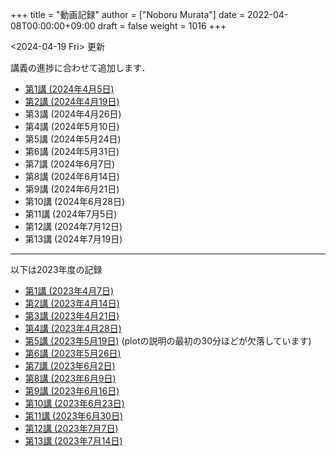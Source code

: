 +++
title = "動画記録"
author = ["Noboru Murata"]
date = 2022-04-08T00:00:00+09:00
draft = false
weight = 1016
+++

<span class="timestamp-wrapper"><span class="timestamp">&lt;2024-04-19 Fri&gt; </span></span> 更新

講義の進捗に合わせて追加します．

-   [第1講 (2024年4月5日)](https://u-tokyo-ac-jp.zoom.us/rec/share/UDiG9s_v8UbZwoDISJEmsf-R3J7zM3ADoy9qaNPhNapvuRktF3N1sq2nn4QxzQw9.ulecTtdKmS8TWuoZ?startTime=1712304155000)
-   [第2講 (2024年4月19日)](https://u-tokyo-ac-jp.zoom.us/rec/share/CSFEIlbsqmdfxWn-GOpaO1pveX36j8cUp33zd8mOp9KHiMg7gAkIGIF8jdc7RhcI.ACPnds7I_dMfcur3?startTime=1713513700000)
-   第3講 (2024年4月26日)
-   第4講 (2024年5月10日)
-   第5講 (2024年5月24日)
-   第6講 (2024年5月31日)
-   第7講 (2024年6月7日)
-   第8講 (2024年6月14日)
-   第9講 (2024年6月21日)
-   第10講 (2024年6月28日)
-   第11講 (2024年7月5日)
-   第12講 (2024年7月12日)
-   第13講 (2024年7月19日)

---

以下は2023年度の記録

-   [第1講 (2023年4月7日)](https://u-tokyo-ac-jp.zoom.us/rec/share/60OdjHpiRfFVlQc-Zio4gVhvdl3GRS1M6jfXTA0TLWl1NrvB_GWxj35Zta0XM5KX.2QBn84WSnz_Gi7JW?startTime=1680853485000)
-   [第2講 (2023年4月14日)](https://u-tokyo-ac-jp.zoom.us/rec/share/lQxvLGiGbh4Ap_26mDFWs7P6oCfPBBJmUFXKNdLj2W7K6DHf7G2Kk33KcYixpikQ.Lv4MNw1aHhQhNS4L?startTime=1681458260000)
-   [第3講 (2023年4月21日)](https://u-tokyo-ac-jp.zoom.us/rec/share/bBdOeZ6Ayr5L2hecQt0xBcrFnEZ12Ohf5CwrbfLY-um980OpH3WIfkRylUSTuYYp.urKmTnQBNH1DP_TT?startTime=1682063065000)
-   [第4講 (2023年4月28日)](https://u-tokyo-ac-jp.zoom.us/rec/share/eSnV1Cb_cAAP9DsmsNERwns71ml0w-4vL4mfrHbFQEq_3DMuCFxlJ8bic6W6Bkdj.LkBAPcNhkfLFoHVJ?startTime=1682667888000)
-   [第5講 (2023年5月19日)](https://u-tokyo-ac-jp.zoom.us/rec/share/iWWFc5pfvldIMNrE-9oK4JUjyAr7bFkbNisErqzirhs7cFkNHaNhogmyBRA_P-Oi.EaKwo_5nUwXXmPSX?startTime=1684482171000) (plotの説明の最初の30分ほどが欠落しています)
-   [第6講 (2023年5月26日)](https://u-tokyo-ac-jp.zoom.us/rec/share/S_rSdTx_lN6DzzjI81-LFFOEcvb20svt-EB1-XZ76Bs3DiaBgv2FfNryV6p1WgVp.KEfuEnBRNBhUv2L7?startTime=1685086798000)
-   [第7講 (2023年6月2日)](https://u-tokyo-ac-jp.zoom.us/rec/share/VMoWk8XAt_zRsLl4WBBSqC1QFbOPIRXMuO9M8zJFR7iFvcnYEA7WzTmh7v68AXZ9.Fge_yBuXSNCrGp9a?startTime=1685691408000)
-   [第8講 (2023年6月9日)](https://u-tokyo-ac-jp.zoom.us/rec/share/pxlx5NGPNi2LpGwladYgUsmUblwD29tyIDiFIhKAgyoWgNzBsgN8I3kSDgekq3Ns.dEtk_Xli8H05xd7u?startTime=1686295967000)
-   [第9講 (2023年6月16日)](https://u-tokyo-ac-jp.zoom.us/rec/share/AJdn2_vLdQG5b406NConkrG5pq9rlgnxWgN_YAmdFls3LYsVCiQOfr5q8XxYgK_U.MX7MSz4sxYHPHomJ?startTime=1686900866000)
-   [第10講 (2023年6月23日)](https://u-tokyo-ac-jp.zoom.us/rec/share/IKset5KrJuRNTxQodb4ApxPso9lHVfQdw12luNYBNpKITcAI7we-jHb6FznNWyMe.wKL1oAY4cWL2SoAn?startTime=1687506914000)
-   [第11講 (2023年6月30日)](https://u-tokyo-ac-jp.zoom.us/rec/share/JLIJIAh1b-MVblR08ec3wlrHCPSlFcmf7OHwDzEdf29qOssXO2LDXolhAlCzZ_E-.R738TpM-SZ_6YGqA?startTime=1688109943000)
-   [第12講 (2023年7月7日)](https://u-tokyo-ac-jp.zoom.us/rec/share/gTynRS74BuR8K5hL4zng5FcRQgjGGihY8R3w9RzKBR4iJ9xgcwvdWsf3OsyqHngw.mYtGHfQ0mEbMGYYV?startTime=1688714707000)
-   [第13講 (2023年7月14日)](https://u-tokyo-ac-jp.zoom.us/rec/share/z1kqhz9yWbi6o8XfDvp22amciwp7wVZ4nwsMdo0jHj93wbDLOeQf3AlFgQ39bZ2H.kmwqj0hbpWa4iR4F?startTime=1689320042000)
